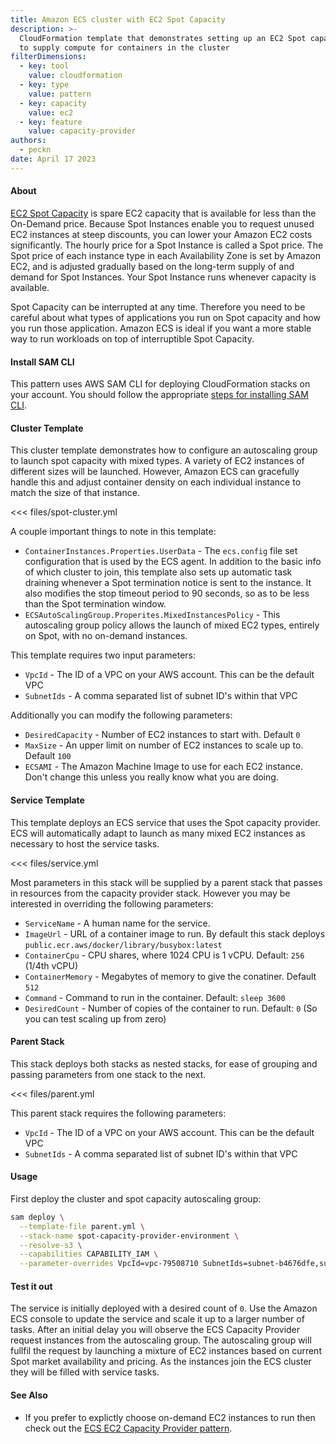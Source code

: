 ```yaml
---
title: Amazon ECS cluster with EC2 Spot Capacity
description: >-
  CloudFormation template that demonstrates setting up an EC2 Spot capacity provider
  to supply compute for containers in the cluster
filterDimensions:
  - key: tool
    value: cloudformation
  - key: type
    value: pattern
  - key: capacity
    value: ec2
  - key: feature
    value: capacity-provider
authors:
  - peckn
date: April 17 2023
---
```


#### About

[EC2 Spot Capacity](https://docs.aws.amazon.com/AWSEC2/latest/UserGuide/using-spot-instances.html) is spare EC2 capacity that is available for less than the On-Demand price. Because Spot Instances enable you to request unused EC2 instances at steep discounts, you can lower your Amazon EC2 costs significantly. The hourly price for a Spot Instance is called a Spot price. The Spot price of each instance type in each Availability Zone is set by Amazon EC2, and is adjusted gradually based on the long-term supply of and demand for Spot Instances. Your Spot Instance runs whenever capacity is available.

Spot Capacity can be interrupted at any time. Therefore you need to be careful about what types of applications you run on Spot capacity and how you run those application. Amazon ECS is ideal if you want a more stable way to run workloads on top of interruptible Spot Capacity.

#### Install SAM CLI

This pattern uses AWS SAM CLI for deploying CloudFormation stacks on your account.
You should follow the appropriate [steps for installing SAM CLI](https://docs.aws.amazon.com/serverless-application-model/latest/developerguide/install-sam-cli.html).

#### Cluster Template

This cluster template demonstrates how to configure an autoscaling group to launch spot capacity
with mixed types. A variety of EC2 instances of different sizes will be launched.
However, Amazon ECS can gracefully handle this and adjust container density on each individual instance to match the size of that instance.

<<< files/spot-cluster.yml

A couple important things to note in this template:

- `ContainerInstances.Properties.UserData` - The `ecs.config` file set configuration that
  is used by the ECS agent. In addition to the basic info of which cluster to join, this template
  also sets up automatic task draining whenever a Spot termination notice is sent to the instance.
  It also modifies the stop timeout period to 90 seconds, so as to be less than the Spot termination window.
- `ECSAutoScalingGroup.Properites.MixedInstancesPolicy` - This autoscaling group policy allows the
  launch of mixed EC2 types, entirely on Spot, with no on-demand instances.

This template requires two input parameters:

- `VpcId` - The ID of a VPC on your AWS account. This can be the default VPC
- `SubnetIds` - A comma separated list of subnet ID's within that VPC

Additionally you can modify the following parameters:

- `DesiredCapacity` - Number of EC2 instances to start with. Default `0`
- `MaxSize` - An upper limit on number of EC2 instances to scale up to. Default `100`
- `ECSAMI` - The Amazon Machine Image to use for each EC2 instance. Don't change this unless you really know what you are doing.

#### Service Template

This template deploys an ECS service that uses the Spot capacity provider. ECS will automatically
adapt to launch as many mixed EC2 instances as necessary to host the service tasks.

<<< files/service.yml

Most parameters in this stack will be supplied by a parent stack that passes in
resources from the capacity provider stack. However you may be interested
in overriding the following parameters:

- `ServiceName` - A human name for the service.
- `ImageUrl` - URL of a container image to run. By default this stack deploys `public.ecr.aws/docker/library/busybox:latest`
- `ContainerCpu` - CPU shares, where 1024 CPU is 1 vCPU. Default: `256` (1/4th vCPU)
- `ContainerMemory` - Megabytes of memory to give the conatiner. Default `512`
- `Command` - Command to run in the container. Default: `sleep 3600`
- `DesiredCount` - Number of copies of the container to run. Default: `0` (So you can test scaling up from zero)

#### Parent Stack

This stack deploys both stacks as nested stacks, for ease of grouping and
passing parameters from one stack to the next.

<<< files/parent.yml

This parent stack requires the following parameters:

- `VpcId` - The ID of a VPC on your AWS account. This can be the default VPC
- `SubnetIds` - A comma separated list of subnet ID's within that VPC

#### Usage

First deploy the cluster and spot capacity autoscaling group:

```sh
sam deploy \
  --template-file parent.yml \
  --stack-name spot-capacity-provider-environment \
  --resolve-s3 \
  --capabilities CAPABILITY_IAM \
  --parameter-overrides VpcId=vpc-79508710 SubnetIds=subnet-b4676dfe,subnet-c71ebfae
```

#### Test it out

The service is initially deployed with a desired count of `0`. Use the Amazon ECS console to update the service and scale it up to a larger number of tasks. After an initial delay you will observe the ECS Capacity Provider request instances from the autoscaling group. The autoscaling group will fullfil the request by launching a mixture of EC2 instances based on current Spot market availability and pricing. As the instances join the ECS cluster they will be filled with service tasks.

#### See Also

- If you prefer to explictly choose on-demand EC2 instances to run then check out the [ECS EC2 Capacity Provider pattern](/ecs-ec2-capacity-provider-scaling).